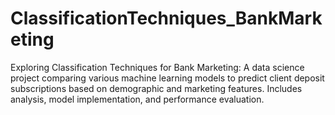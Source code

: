 # ClassificationTechniques_BankMarketing
Exploring Classification Techniques for Bank Marketing: A data science project comparing various machine learning models to predict client deposit subscriptions based on demographic and marketing features. Includes analysis, model implementation, and performance evaluation.
